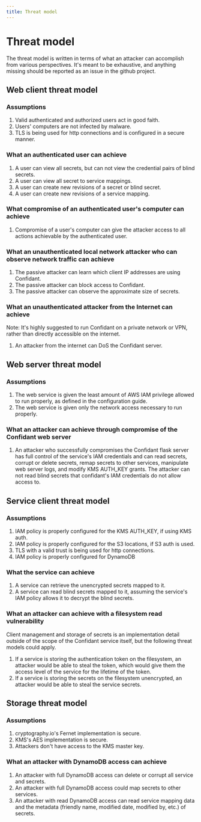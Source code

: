 ```yaml
---
title: Threat model
---
```


# Threat model

The threat model is written in terms of what an attacker can accomplish from
various perspectives. It's meant to be exhaustive, and anything missing should
be reported as an issue in the github project.

## Web client threat model

### Assumptions

1. Valid authenticated and authorized users act in good faith.
1. Users' computers are not infected by malware.
1. TLS is being used for http connections and is configured in a secure manner.

### What an authenticated user can achieve

1. A user can view all secrets, but can not view the credential pairs of blind
   secrets.
1. A user can view all secret to service mappings.
1. A user can create new revisions of a secret or blind secret.
1. A user can create new revisions of a service mapping.

### What compromise of an authenticated user's computer can achieve

1. Compromise of a user's computer can give the attacker access to all actions
   achievable by the authenticated user.

### What an unauthenticated local network attacker who can observe network traffic can achieve

1. The passive attacker can learn which client IP addresses are using Confidant.
1. The passive attacker can block access to Confidant.
1. The passive attacker can observe the approximate size of secrets.

### What an unauthenticated attacker from the Internet can achieve

Note: It's highly suggested to run Confidant on a private network or VPN,
rather than directly accessible on the internet.

1. An attacker from the internet can DoS the Confidant server.

## Web server threat model

### Assumptions

1. The web service is given the least amount of AWS IAM privilege allowed to
   run properly, as defined in the configuration guide.
1. The web service is given only the network access necessary to run properly.

### What an attacker can achieve through compromise of the Confidant web server

1. An attacker who successfully compromises the Confidant flask server has full
   control of the service's IAM credentials and can read secrets, corrupt or
   delete secrets, remap secrets to other services, manipulate web server logs,
   and modify KMS AUTH\_KEY grants. The attacker can not read blind secrets
   that confidant's IAM credentials do not allow access to.

## Service client threat model

### Assumptions

1. IAM policy is properly configured for the KMS AUTH\_KEY, if using KMS auth.
1. IAM policy is properly configured for the S3 locations, if S3 auth is used.
1. TLS with a valid trust is being used for http connections.
1. IAM policy is properly configured for DynamoDB

### What the service can achieve

1. A service can retrieve the unencrypted secrets mapped to it.
1. A service can read blind secrets mapped to it, assuming the service's IAM
   policy allows it to decrypt the blind secrets.

### What an attacker can achieve with a filesystem read vulnerability

Client management and storage of secrets is an implementation detail outside of
the scope of the Confidant service itself, but the following threat models
could apply.

1. If a service is storing the authentication token on the filesystem, an
   attacker would be able to steal the token, which would give them the access
   level of the service for the lifetime of the token.
1. If a service is storing the secrets on the filesystem unencrypted, an
   attacker would be able to steal the service secrets.

## Storage threat model

### Assumptions

1. cryptography.io's Fernet implementation is secure.
1. KMS's AES implementation is secure.
1. Attackers don't have access to the KMS master key.

### What an attacker with DynamoDB access can achieve

1. An attacker with full DynamoDB access can delete or corrupt all service and
   secrets.
1. An attacker with full DynamoDB access could map secrets to other services.
1. An attacker with read DynamoDB access can read service mapping data and
   the metadata (friendly name, modified date, modified by, etc.) of secrets.
